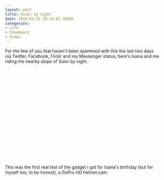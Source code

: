 ```yaml
---
layout: post
title: Suior by night
date: 2010-01-21 19:14:03 +0100
categories:
- Life
- Snowboard
- Video
---
```

<p>For the few of you that haven't been spammed with this the last two days via Twitter, Facebook, Flickr and my Messenger status, here's Ioana and me riding the nearby slope of Suior by night.</p>
<p><object width="500" height="300"><param name="movie" value="http://www.youtube.com/v/xTehe6NKE9I&hl=en_US&fs=1&rel=0&color1=0x2b405b&color2=0x6b8ab6&hd=1"></param><param name="allowFullScreen" value="true"></param><param name="allowscriptaccess" value="always"></param><embed src="http://www.youtube.com/v/xTehe6NKE9I&hl=en_US&fs=1&rel=0&color1=0x2b405b&color2=0x6b8ab6&hd=1" type="application/x-shockwave-flash" allowscriptaccess="always" allowfullscreen="true" width="500" height="300"></embed></object></p>
<p>This was the first real test of the gadget I got for Ioana's birthday (but for myself too, to be honest), a GoPro HD helmet cam.</p>
